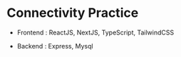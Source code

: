 # Connectivity Practice

- Frontend : ReactJS, NextJS, TypeScript, TailwindCSS

- Backend : Express, Mysql
